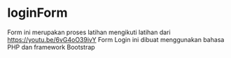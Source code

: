 # loginForm
Form ini merupakan proses latihan mengikuti latihan dari https://youtu.be/6vG4oO39ivY
Form Login ini dibuat menggunakan bahasa PHP dan framework Bootstrap
